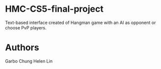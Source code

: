 # HMC-CS5-final-project
Text-based interface created of Hangman game with an AI as opponent or choose PvP players.

# Authors
Garbo Chung
Helen Lin
